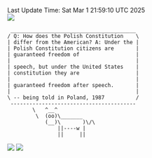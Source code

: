 Last Update Time: 
Sat Mar  1 21:59:10 UTC 2025
<br>![](https://img.shields.io/badge/%E5%A4%A7%E5%AE%B6-%E5%AE%89%E5%AE%89-green)<br>
```
 ________________________________________
/ Q: How does the Polish Constitution    \
| differ from the American? A: Under the |
| Polish Constitution citizens are       |
| guaranteed freedom of                  |
|                                        |
| speech, but under the United States    |
| constitution they are                  |
|                                        |
| guaranteed freedom after speech.       |
|                                        |
\ -- being told in Poland, 1987          /
 ----------------------------------------
        \   ^__^
         \  (oo)\_______
            (__)\       )\/\
                ||----w |
                ||     ||
```
![](https://github-readme-stats.vercel.app/api?username=chenlitw)
![](https://github-readme-stats.vercel.app/api/top-langs/?username=chenlitw)
